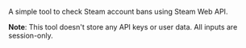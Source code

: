 A simple tool to check Steam account bans using Steam Web API.


**Note**: This tool doesn't store any API keys or user data. All inputs are session-only.

